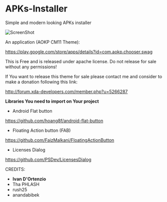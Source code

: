 APKs-Installer
==============

Simple and modern looking APKs installer

![ScreenShot](http://s22.postimg.org/4e6m11kr5/Screenshot_2014_10_05_10_52_18.png{url})


An application (AOKP CM11 Theme):

https://play.google.com/store/apps/details?id=com.aokp.chooser.swag

This is Free and is released under apache license. Do not release for sale without any permissions!

If You want to release this theme for sale please contact me and consider to make a donation following this link:

http://forum.xda-developers.com/member.php?u=5266287




**Libraries You need to import on Your project**



- Android Flat button

https://github.com/hoang8f/android-flat-button



- Floating Action button (FAB)

https://github.com/FaizMalkani/FloatingActionButton


- Licenses Dialog

https://github.com/PSDev/LicensesDialog



CREDITS:

- **Ivan D'Ortenzio**
- Tha PHLASH
- rush25
- anandabibek
